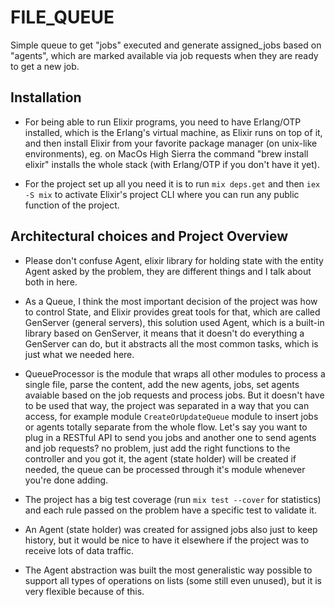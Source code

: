 # FILE_QUEUE

Simple queue to get "jobs" executed and generate assigned_jobs based on "agents", which are marked available via job requests when they are ready to get a new job.

## Installation

- For being able to run Elixir programs, you need to have Erlang/OTP installed, which is the Erlang's virtual machine, as Elixir runs on top of it, and then install Elixir from your favorite package manager (on unix-like environments), eg. on MacOs High Sierra the command "brew install elixir" installs the whole stack (with Erlang/OTP if you don't have it yet).

- For the project set up all you need it is to run `mix deps.get` and then `iex -S mix` to activate Elixir's project CLI where you can run any public function of the project.

## Architectural choices and Project Overview

- Please don't confuse Agent, elixir library for holding state with the entity Agent asked by the problem, they are different things and I talk about both in here.

- As a Queue, I think the most important decision of the project was how to control State, and Elixir provides great tools for that, which are called GenServer (general servers), this solution used Agent, which is a built-in library based on GenServer, it means that it doesn't do everything a GenServer can do, but it abstracts all the most common tasks, which is just what we needed here. 

- QueueProcessor is the module that wraps all other modules to process a single file, parse the content, add the new agents, jobs, set agents avaiable based on the job requests and process jobs. But it doesn't have to be used that way, the project was separated in a way that you can access, for example module `CreateOrUpdateQueue` module to insert jobs or agents totally separate from the whole flow. Let's say you want to plug in a RESTful API to send you jobs and another one to send agents and job requests? no problem, just add the right functions to the controller and you got it, the agent (state holder) will be created if needed, the queue can be processed through it's module whenever you're done adding.

- The project has a big test coverage (run `mix test --cover` for statistics) and each rule passed on the problem have a specific test to validate it.

- An Agent (state holder) was created for assigned jobs also just to keep history, but it would be nice to have it elsewhere if the project was to receive lots of data traffic.

- The Agent abstraction was built the most generalistic way possible to support all types of operations on lists (some still even unused), but it is very flexible because of this.
